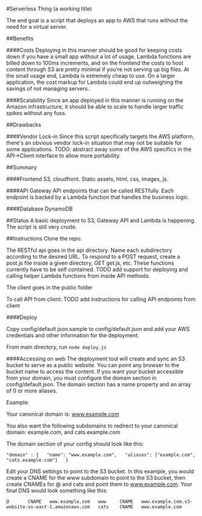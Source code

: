 #Serverless Thing 
(a working title)

The end goal is a script that deploys an app to AWS that runs without the need for a virtual server.

##Benefits

####Costs 
Deploying in this manner should be good for keeping costs down if you have a small app without a lot of usage. Lambda functions are billed down to 100ms increments, and on the frontend the costs to host content through S3 are pretty minimal if you're not serving up big files. At the small usage end, Lambda is extremely cheap to use. On a larger application, the cost markup for Lambda could end up outweighing the savings of not managing servers.

####Scalability
Since an app deployed in this manner is running on the Amazon infrastructure, it should be able to scale to handle larger traffic spikes without any fuss.

##Drawbacks

####Vendor Lock-in
Since this script specifically targets the AWS platform, there's an obvious vendor lock-in situation that may not be suitable for some applications. TODO: abstract away some of the AWS specifics in the API->Client interface to allow more portability.

##Summary

####Frontend
S3, cloudfront. Static assets, html, css, images, js.

####API
Gateway API endpoints that can be called RESTfully. Each endpoint is backed by a Lambda function that handles the business logic.

####Database
DynamoDB


##Status
A basic deployment to S3, Gateway API and Lambda is happening. The script is still very crude.


##Instructions
Clone the repo. 

The RESTful api goes in the api directory. Name each subdirectory according to the desired URL. To respond to a POST request, create a post.js file inside a given directory, GET get.js, etc. These functions currently have to be self contained. TODO add support for deploying and calling helper Lambda functions from inside API methods.

The client goes in the public folder

To call API from client: TODO add instructions for calling API endpoints from client

####Deploy

Copy config/default.json.sample to config/default.json and add your AWS credentials and other information for the deployment.

From main directory, run 
`node deploy.js`

####Accessing on web
The deployment tool will create and sync an S3 bucket to serve as a public website. You can point any browser to the bucket name to access the content. If you want your bucket accessible from your domain, you must configure the domain section in config/default.json. The domain section has a name property and an array of 0 or more aliases.

Example:

Your canonical domain is:
www.example.com

You also want the following subdomains to redirect to your canonical domain:
example.com, and cats.example.com

The domain section of your config should look like this:

`
"domain" : {  
    "name": "www.example.com",  
    "aliases": ["example.com", "cats.example.com"]  
}
`

Edit your DNS settings to point to the S3 bucket. In this example, you would create a CNAME for the www subdomain to point to the S3 bucket, then create CNAMEs for @ and cats and point them to www.example.com. Your final DNS would look something like this:

`
@       CNAME   www.example.com  
www     CNAME   www.example.com.s3-website-us-east-1.amazonaws.com  
cats    CNAME   www.example.com  
`
